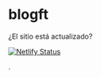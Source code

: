 # blogft

¿El sitio está actualizado? 


[![Netlify Status](https://api.netlify.com/api/v1/badges/6fdbbe2d-caed-438d-a215-a22fe0d15fb6/deploy-status)](https://app.netlify.com/sites/toninif/deploys)


.
